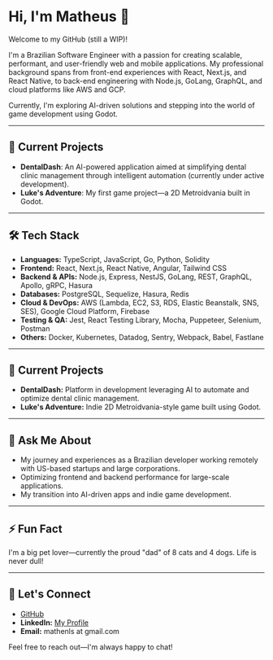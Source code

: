 # Hi, I'm Matheus 👋  
Welcome to my GitHub (still a WIP)!

I'm a Brazilian Software Engineer with a passion for creating scalable, performant, and user-friendly web and mobile applications. My professional background spans from front-end experiences with React, Next.js, and React Native, to back-end engineering with Node.js, GoLang, GraphQL, and cloud platforms like AWS and GCP.

Currently, I'm exploring AI-driven solutions and stepping into the world of game development using Godot.

---

## 🚀 Current Projects

- **DentalDash**: An AI-powered application aimed at simplifying dental clinic management through intelligent automation (currently under active development).
- **Luke's Adventure**: My first game project—a 2D Metroidvania built in Godot.

---

## 🛠️ Tech Stack

- **Languages:** TypeScript, JavaScript, Go, Python, Solidity
- **Frontend:** React, Next.js, React Native, Angular, Tailwind CSS
- **Backend & APIs:** Node.js, Express, NestJS, GoLang, REST, GraphQL, Apollo, gRPC, Hasura
- **Databases:** PostgreSQL, Sequelize, Hasura, Redis
- **Cloud & DevOps:** AWS (Lambda, EC2, S3, RDS, Elastic Beanstalk, SNS, SES), Google Cloud Platform, Firebase
- **Testing & QA:** Jest, React Testing Library, Mocha, Puppeteer, Selenium, Postman
- **Others:** Docker, Kubernetes, Datadog, Sentry, Webpack, Babel, Fastlane

---

## 📌 Current Projects

- **DentalDash:** Platform in development leveraging AI to automate and optimize dental clinic management.
- **Luke's Adventure:** Indie 2D Metroidvania-style game built using Godot.

---

## 💬 Ask Me About

- My journey and experiences as a Brazilian developer working remotely with US-based startups and large corporations.
- Optimizing frontend and backend performance for large-scale applications.
- My transition into AI-driven apps and indie game development.

---

## ⚡ Fun Fact

I'm a big pet lover—currently the proud "dad" of 8 cats and 4 dogs. Life is never dull!

---

## 🤝 Let's Connect

- [GitHub](https://github.com/mathenls)
- **LinkedIn:** [My Profile](https://www.linkedin.com/in/matheus-lucas-870411a9/a)
- **Email:** mathenls at gmail.com

Feel free to reach out—I'm always happy to chat!


